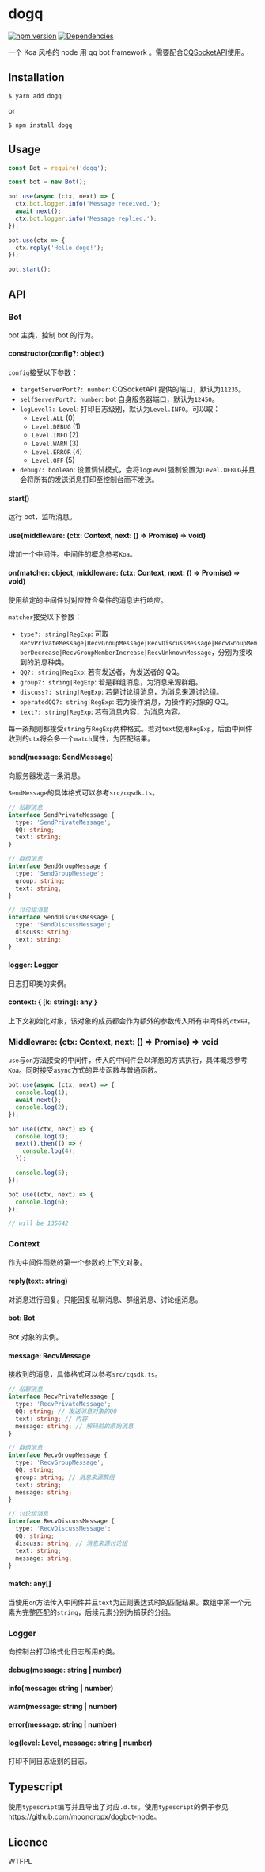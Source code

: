 # dogq

[![npm version](https://badge.fury.io/js/dogq.svg)](https://badge.fury.io/js/dogq)
[![Dependencies](https://david-dm.org/moondropx/dogq.svg)](https://david-dm.org/moondropx/dogq)

一个 Koa 风格的 node 用 qq bot framework 。需要配合[CQSocketAPI](https://github.com/yukixz/cqsocketapi)使用。

## Installation

```
$ yarn add dogq
```

or

```
$ npm install dogq
```

## Usage

```javascript
const Bot = require('dogq');

const bot = new Bot();

bot.use(async (ctx, next) => {
  ctx.bot.logger.info('Message received.');
  await next();
  ctx.bot.logger.info('Message replied.');
});

bot.use(ctx => {
  ctx.reply('Hello dogq!');
});

bot.start();
```

## API

### Bot

bot 主类，控制 bot 的行为。

#### constructor(config?: object)

`config`接受以下参数：

- `targetServerPort?: number`: CQSocketAPI 提供的端口，默认为`11235`。
- `selfServerPort?: number`: bot 自身服务器端口，默认为`12450`。
- `logLevel?: Level`: 打印日志级别，默认为`Level.INFO`。可以取：
  - `Level.ALL` (0)
  - `Level.DEBUG` (1)
  - `Level.INFO` (2)
  - `Level.WARN` (3)
  - `Level.ERROR` (4)
  - `Level.OFF` (5)
- `debug?: boolean`: 设置调试模式，会将`logLevel`强制设置为`Level.DEBUG`并且会将所有的发送消息打印至控制台而不发送。

#### start()

运行 bot，监听消息。

#### use(middleware: (ctx: Context, next: () => Promise<any>) => void)

增加一个中间件。中间件的概念参考`Koa`。

#### on(matcher: object, middleware: (ctx: Context, next: () => Promise<any>) => void)

使用给定的中间件对对应符合条件的消息进行响应。

`matcher`接受以下参数：

- `type?: string|RegExp`: 可取`RecvPrivateMessage|RecvGroupMessage|RecvDiscussMessage|RecvGroupMemberDecrease|RecvGroupMemberIncrease|RecvUnknownMessage`，分别为接收到的消息种类。
- `QQ?: string|RegExp`: 若有发送者，为发送者的 QQ。
- `group?: string|RegExp`: 若是群组消息，为消息来源群组。
- `discuss?: string|RegExp`: 若是讨论组消息，为消息来源讨论组。
- `operatedQQ?: string|RegExp`: 若为操作消息，为操作的对象的 QQ。
- `text?: string|RegExp`: 若有消息内容，为消息内容。

每一条规则都接受`string`与`RegExp`两种格式。若对`text`使用`RegExp`，后面中间件收到的`ctx`将会多一个`match`属性，为匹配结果。

#### send(message: SendMessage)

向服务器发送一条消息。

`SendMessage`的具体格式可以参考`src/cqsdk.ts`。

```typescript
// 私聊消息
interface SendPrivateMessage {
  type: 'SendPrivateMessage';
  QQ: string;
  text: string;
}

// 群组消息
interface SendGroupMessage {
  type: 'SendGroupMessage';
  group: string;
  text: string;
}

// 讨论组消息
interface SendDiscussMessage {
  type: 'SendDiscussMessage';
  discuss: string;
  text: string;
}
```

#### logger: Logger

日志打印类的实例。

#### context: { [k: string]: any }

上下文初始化对象，该对象的成员都会作为额外的参数传入所有中间件的`ctx`中。

### Middleware: (ctx: Context, next: () => Promise<any>) => void

`use`与`on`方法接受的中间件，传入的中间件会以洋葱的方式执行，具体概念参考`Koa`。同时接受`async`方式的异步函数与普通函数。

```javascript
bot.use(async (ctx, next) => {
  console.log(1);
  await next();
  console.log(2);
});

bot.use((ctx, next) => {
  console.log(3);
  next().then(() => {
    console.log(4);
  });

  console.log(5);
});

bot.use((ctx, next) => {
  console.log(6);
});

// will be 135642
```

### Context

作为中间件函数的第一个参数的上下文对象。

#### reply(text: string)

对消息进行回复。只能回复私聊消息、群组消息、讨论组消息。

#### bot: Bot

Bot 对象的实例。

#### message: RecvMessage

接收到的消息，具体格式可以参考`src/cqsdk.ts`。

```typescript
// 私聊消息
interface RecvPrivateMessage {
  type: 'RecvPrivateMessage';
  QQ: string; // 发送消息对象的QQ
  text: string; // 内容
  message: string; // 解码前的原始消息
}

// 群组消息
interface RecvGroupMessage {
  type: 'RecvGroupMessage';
  QQ: string;
  group: string; // 消息来源群组
  text: string;
  message: string;
}

// 讨论组消息
interface RecvDiscussMessage {
  type: 'RecvDiscussMessage';
  QQ: string;
  discuss: string; // 消息来源讨论组
  text: string;
  message: string;
}
```

#### match: any[]

当使用`on`方法传入中间件并且`text`为正则表达式时的匹配结果。数组中第一个元素为完整匹配的`string`，后续元素分别为捕获的分组。

### Logger

向控制台打印格式化日志所用的类。

#### debug(message: string | number)

#### info(message: string | number)

#### warn(message: string | number)

#### error(message: string | number)

#### log(level: Level, message: string | number)

打印不同日志级别的日志。

## Typescript

使用`typescript`编写并且导出了对应`.d.ts`。使用`typescript`的例子参见 https://github.com/moondropx/dogbot-node。

## Licence

WTFPL
